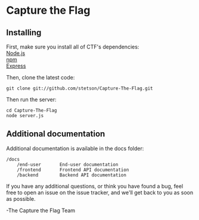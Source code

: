 # Capture the Flag

## Installing

First, make sure you install all of CTF's dependencies:   
[Node.js](http://nodejs.org/)   
[npm](http://npmjs.org/)   
[Express](http://expressjs.com/)   

Then, clone the latest code:

	git clone git://github.com/stetson/Capture-The-Flag.git

Then run the server:

	cd Capture-The-Flag
	node server.js

## Additional documentation

Additional documentation is available in the docs folder:

	/docs
		/end-user		End-user documentation
		/frontend		Frontend API documentation
		/backend		Backend API documentation

If you have any additional questions, or think you have found a bug,
feel free to open an issue on the issue tracker, and we'll get back to you
as soon as possible.

-The Capture the Flag Team